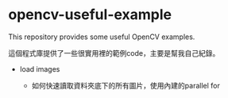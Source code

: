 # opencv-useful-example
This repository provides some useful OpenCV examples.

這個程式庫提供了一些很實用裡的範例code，主要是幫我自己紀錄。

* load images

    * 如何快速讀取資料夾底下的所有圖片，使用內建的parallel for
